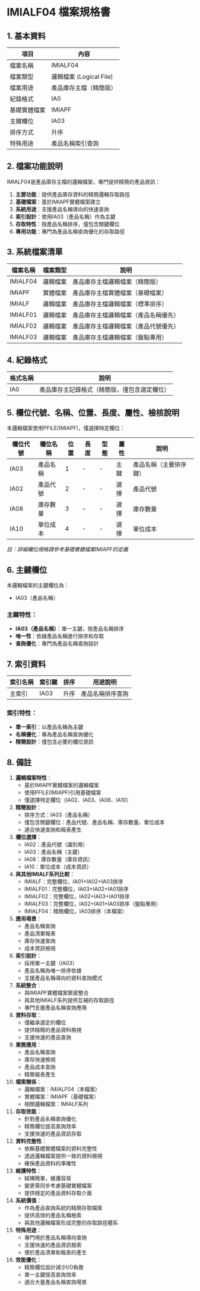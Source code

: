 # IMIALF04 檔案規格書

## 1. 基本資料

| 項目 | 內容 |
|------|------|
| 檔案名稱 | IMIALF04 |
| 檔案類型 | 邏輯檔案 (Logical File) |
| 檔案用途 | 產品庫存主檔（精簡版） |
| 紀錄格式 | IA0 |
| 基礎實體檔案 | IMIAPF |
| 主鍵欄位 | IA03 |
| 排序方式 | 升序 |
| 特殊用途 | 產品名稱索引查詢 |

## 2. 檔案功能說明

IMIALF04是產品庫存主檔的邏輯檔案，專門提供精簡的產品資訊：

1. **主要功能**：提供產品庫存資料的精簡邏輯存取路徑
2. **基礎檔案**：基於IMIAPF實體檔案建立
3. **系統用途**：支援產品名稱導向的快速查詢
4. **索引設計**：使用IA03（產品名稱）作為主鍵
5. **存取特性**：按產品名稱排序，僅包含關鍵欄位
6. **專用功能**：專門為產品名稱查詢優化的存取路徑

## 3. 系統檔案清單

| 檔案名稱 | 檔案類型 | 說明 |
|----------|----------|------|
| IMIALF04 | 邏輯檔案 | 產品庫存主檔邏輯檔案（精簡版） |
| IMIAPF | 實體檔案 | 產品庫存主檔實體檔案（基礎檔案） |
| IMIALF | 邏輯檔案 | 產品庫存主檔邏輯檔案（標準排序） |
| IMIALF01 | 邏輯檔案 | 產品庫存主檔邏輯檔案（產品名稱優先） |
| IMIALF02 | 邏輯檔案 | 產品庫存主檔邏輯檔案（產品代號優先） |
| IMIALF03 | 邏輯檔案 | 產品庫存主檔邏輯檔案（盤點專用） |

## 4. 紀錄格式

| 格式名稱 | 說明 |
|----------|------|
| IA0 | 產品庫存主記錄格式（精簡版，僅包含選定欄位） |

## 5. 欄位代號、名稱、位置、長度、屬性、檢核說明

本邏輯檔案使用PFILE(IMIAPF)，僅選擇特定欄位：

| 欄位代號 | 欄位名稱 | 位置 | 長度 | 型態 | 屬性 | 說明 |
|----------|----------|------|------|------|------|------|
| IA03 | 產品名稱 | 1 | - | - | 主鍵 | 產品名稱（主要排序鍵） |
| IA02 | 產品代號 | 2 | - | - | 選擇 | 產品代號 |
| IA08 | 庫存數量 | 3 | - | - | 選擇 | 庫存數量 |
| IA10 | 單位成本 | 4 | - | - | 選擇 | 單位成本 |

*註：詳細欄位規格請參考基礎實體檔案IMIAPF的定義*

## 6. 主鍵欄位

本邏輯檔案的主鍵欄位為：
- IA03（產品名稱）

### 主鍵特性：
- **IA03（產品名稱）**：單一主鍵，按產品名稱排序
- **唯一性**：依據產品名稱進行排序和存取
- **查詢優化**：專門為產品名稱查詢設計

## 7. 索引資料

| 索引名稱 | 索引鍵 | 排序 | 用途說明 |
|----------|--------|------|----------|
| 主索引 | IA03 | 升序 | 產品名稱排序查詢 |

### 索引特性：
- **單一索引**：以產品名稱為主鍵
- **名稱優化**：專為產品名稱查詢優化
- **精簡設計**：僅包含必要的欄位資訊

## 8. 備註

1. **邏輯檔案特性**：
   - 基於IMIAPF實體檔案的邏輯檔案
   - 使用PFILE(IMIAPF)引用基礎檔案
   - 僅選擇特定欄位（IA02、IA03、IA08、IA10）
2. **精簡設計**：
   - 排序方式：IA03（產品名稱）
   - 僅包含關鍵欄位：產品代號、產品名稱、庫存數量、單位成本
   - 適合快速查詢和報表產生
3. **欄位選擇**：
   - IA02：產品代號（識別用）
   - IA03：產品名稱（主鍵）
   - IA08：庫存數量（庫存資訊）
   - IA10：單位成本（成本資訊）
4. **與其他IMIALF系列比較**：
   - IMIALF：完整欄位，IA01+IA02+IA03排序
   - IMIALF01：完整欄位，IA03+IA02+IA01排序
   - IMIALF02：完整欄位，IA02+IA03+IA01排序
   - IMIALF03：完整欄位，IA02+IA01+IA03排序（盤點專用）
   - IMIALF04：精簡欄位，IA03排序（本檔案）
5. **應用場景**：
   - 產品名稱查詢
   - 產品清單報表
   - 庫存快速查詢
   - 成本資訊檢視
6. **索引設計**：
   - 採用單一主鍵（IA03）
   - 產品名稱為唯一排序依據
   - 支援產品名稱導向的資料查詢模式
7. **系統整合**：
   - 與IMIAPF實體檔案緊密整合
   - 與其他IMIALF系列提供互補的存取路徑
   - 專門支援產品名稱查詢應用
8. **資料存取**：
   - 僅繼承選定的欄位
   - 提供精簡的產品資料檢視
   - 支援快速的產品查詢
9. **業務應用**：
   - 產品名稱查詢
   - 庫存快速檢視
   - 產品成本查詢
   - 精簡報表產生
10. **檔案關係**：
    - 邏輯檔案：IMIALF04（本檔案）
    - 實體檔案：IMIAPF（基礎檔案）
    - 相關邏輯檔案：IMIALF系列
11. **存取效能**：
    - 針對產品名稱查詢優化
    - 精簡欄位提高查詢效率
    - 支援快速的產品資訊存取
12. **資料完整性**：
    - 依賴基礎實體檔案的資料完整性
    - 透過邏輯檔案提供一致的資料檢視
    - 確保產品資料的準確性
13. **維護特性**：
    - 結構簡單，維護容易
    - 變更需同步考慮基礎實體檔案
    - 提供穩定的產品資料存取介面
14. **系統價值**：
    - 作為產品查詢系統的精簡存取檔案
    - 提供高效的產品名稱檢索
    - 與其他邏輯檔案形成完整的存取路徑體系
15. **特殊用途**：
    - 專門用於產品名稱導向查詢
    - 支援快速的產品資訊檢索
    - 便於產品清單和報表的產生
16. **效能優化**：
    - 精簡欄位設計減少I/O負擔
    - 單一主鍵提高查詢效率
    - 適合大量產品名稱查詢場景